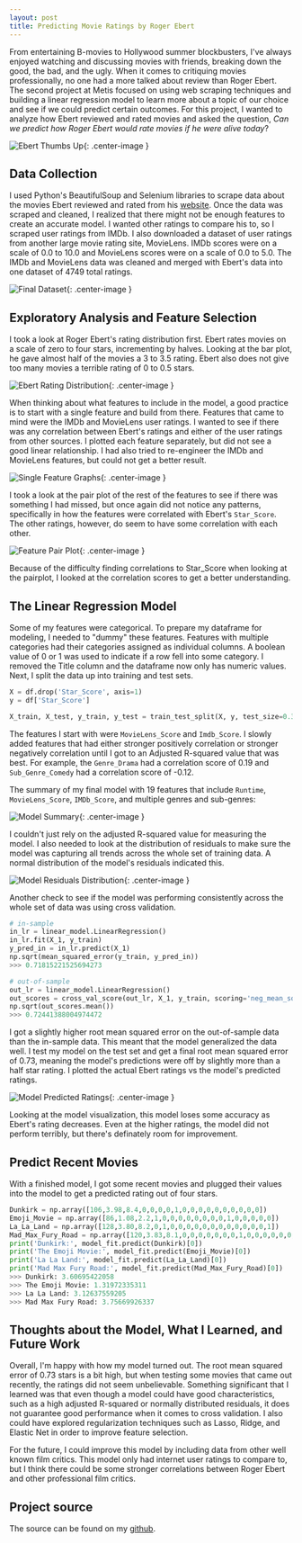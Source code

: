 ```yaml
---  
layout: post  
title: Predicting Movie Ratings by Roger Ebert  
---  
```


From entertaining B-movies to Hollywood summer blockbusters, I've always enjoyed watching and discussing movies with friends, breaking down the good, the bad, and the ugly. When it comes to critiquing movies professionally, no one had a more talked about review than Roger Ebert. The second project at Metis focused on using web scraping techniques and building a linear regression model to learn more about a topic of our choice and see if we could predict certain outcomes. For this project, I wanted to analyze how Ebert reviewed and rated movies and asked the question, *Can* *we* *predict* *how* *Roger* *Ebert* *would* *rate* *movies* *if* *he* *were* *alive* *today*?       

![Ebert Thumbs Up](https://zachheick.github.io/images/Project_Luther_images/ebert_thumbs_up.jpg){: .center-image }  

## Data Collection    

I used Python's BeautifulSoup and Selenium libraries to scrape data about the movies Ebert reviewed and rated from his [website](https://www.rogerebert.com). Once the data was scraped and cleaned, I realized that there might not be enough features to create an accurate model. I wanted other ratings to compare his to, so I scraped user ratings from IMDb. I also downloaded a dataset of user ratings from another large movie rating site, MovieLens. IMDb scores were on a scale of 0.0 to 10.0 and MovieLens scores were on a scale of 0.0 to 5.0. The IMDb and MovieLens data was cleaned and merged with Ebert's data into one dataset of 4749 total ratings.

![Final Dataset](https://zachheick.github.io/images/ebert_final_df.png){: .center-image }    

## Exploratory Analysis and Feature Selection   

I took a look at Roger Ebert's rating distribution first. Ebert rates movies on a scale of zero to four stars, incrementing by halves. Looking at the bar plot, he gave almost half of the movies a 3 to 3.5 rating. Ebert also does not give too many movies a terrible rating of 0 to 0.5 stars.  

![Ebert Rating Distribution](https://zachheick.github.io/images/ebert_rating_distribution.png){: .center-image }  

When thinking about what features to include in the model, a good practice is to start with a single feature and build from there. Features that came to mind were the IMDb and MovieLens user ratings. I wanted to see if there was any correlation between Ebert's ratings and either of the user ratings from other sources. I plotted each feature separately, but did not see a good linear relationship. I had also tried to re-engineer the IMDb and MovieLens features, but could not get a better result.  

![Single Feature Graphs](https://zachHeick.github.io/images/ebert_single_feature_graphs.png){: .center-image }  

I took a look at the pair plot of the rest of the features to see if there was something I had missed, but once again did not notice any patterns, specifically in how the features were correlated with Ebert's `Star_Score`. The other ratings, however, do seem to have some correlation with each other.

![Feature Pair Plot](https://zachheick.github.io/images/ebert_pair_plot.png){: .center-image }  

Because of the difficulty finding correlations to Star_Score when looking at the pairplot, I looked at the correlation scores to get a better understanding.  

## The Linear Regression Model  

Some of my features were categorical. To prepare my dataframe for modeling, I needed to "dummy" these features. Features with multiple categories had their categories assigned as individual columns. A boolean value of 0 or 1 was used to indicate if a row fell into some category. I removed the Title column and the dataframe now only has numeric values. Next, I split the data up into training and test sets.  
  
```python
X = df.drop('Star_Score', axis=1)
y = df['Star_Score']

X_train, X_test, y_train, y_test = train_test_split(X, y, test_size=0.3, random_state=22)
```  

The features I start with were `MovieLens_Score` and `Imdb_Score`. I slowly added features that had either stronger positively correlation or stronger negatively correlation until I got to an Adjusted R-squared value that was best. For example, the `Genre_Drama` had a correlation score of 0.19 and `Sub_Genre_Comedy` had a correlation score of -0.12.  

The summary of my final model with 19 features that include `Runtime`, `MovieLens_Score`, `IMDb_Score`, and multiple genres and sub-genres:  

![Model Summary](https://zachheick.github.io/images/ebert_model_summary.png){: .center-image }  

I couldn't just rely on the adjusted R-squared value for measuring the model. I also needed to look at the distribution of residuals to make sure the model was capturing all trends across the whole set of training data. A normal distribution of the model's residuals indicated this.  

![Model Residuals Distribution](https://zachheick.github.io/images/ebert_residual_distribution.png){: .center-image }  

Another check to see if the model was performing consistently across the whole set of data was using cross validation.  

```python
# in-sample
in_lr = linear_model.LinearRegression()
in_lr.fit(X_1, y_train)
y_pred_in = in_lr.predict(X_1)
np.sqrt(mean_squared_error(y_train, y_pred_in))
>>> 0.71815221525694273

# out-of-sample
out_lr = linear_model.LinearRegression()
out_scores = cross_val_score(out_lr, X_1, y_train, scoring='neg_mean_squared_error', cv = 5) * -1
np.sqrt(out_scores.mean())
>>> 0.72441388004974472
```  

I got a slightly higher root mean squared error on the out-of-sample data than the in-sample data. This meant that the model generalized the data well. I test my model on the test set and get a final root mean squared error of 0.73, meaning the model's predictions were off by slightly more than a half star rating. I plotted the actual Ebert ratings vs the model's predicted ratings.  

![Model Predicted Ratings](https://zachheick.github.io/images/ebert_model_predictions.png){: .center-image }  

Looking at the model visualization, this model loses some accuracy as Ebert's rating decreases. Even at the higher ratings, the model did not perform terribly, but there's definately room for improvement.

## Predict Recent Movies  

With a finished model, I got some recent movies and plugged their values into the model to get a predicted rating out of four stars.  

```python
Dunkirk = np.array([106,3.98,8.4,0,0,0,0,1,0,0,0,0,0,0,0,0,0,0])
Emoji_Movie = np.array([86,1.08,2.2,1,0,0,0,0,0,0,0,0,1,0,0,0,0,0])
La_La_Land = np.array([128,3.80,8.2,0,1,0,0,0,0,0,0,0,0,0,0,0,0,1])
Mad_Max_Fury_Road = np.array([120,3.83,8.1,0,0,0,0,0,0,0,1,0,0,0,0,0,0,0])
print('Dunkirk:', model_fit.predict(Dunkirk)[0])
print('The Emoji Movie:', model_fit.predict(Emoji_Movie)[0])
print('La La Land:', model_fit.predict(La_La_Land)[0])
print('Mad Max Fury Road:', model_fit.predict(Mad_Max_Fury_Road)[0])
>>> Dunkirk: 3.60695422058
>>> The Emoji Movie: 1.31972335311
>>> La La Land: 3.12637559205
>>> Mad Max Fury Road: 3.75669926337
```  

## Thoughts about the Model, What I Learned, and Future Work  

Overall, I'm happy with how my model turned out. The root mean squared error of 0.73 stars is a bit high, but when testing some movies that came out recently, the ratings did not seem unbelievable. Something significant that I learned was that even though a model could have good characteristics, such as a high adjusted R-squared or normally distributed residuals, it does not guarantee good performance when it comes to cross validation.  I also could have explored regularization techniques such as Lasso, Ridge, and Elastic Net in order to improve feature selection.     

For the future, I could improve this model by including data from other well known film critics. This model only had internet user ratings to compare to, but I think there could be some stronger correlations between Roger Ebert and other professional film critics. 

## Project source  
The source can be found on my [github](https://github.com/ZachHeick/Project_Luther).
